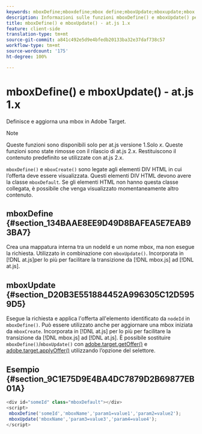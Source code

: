 ```yaml
---
keywords: mboxDefine;mboxdefine;mbox define;mboxUpdate;mboxupdate;mbox update;at.js;functions;function
description: Informazioni sulle funzioni mboxDefine() e mboxUpdate() per la libreria JavaScript at.js di Adobe Target.
title: mboxDefine() e mboxUpdate() - at.js 1.x
feature: client-side
translation-type: tm+mt
source-git-commit: a841c492e5d9e4bfedb20133ba32e37daf738c57
workflow-type: tm+mt
source-wordcount: '175'
ht-degree: 100%

---
```



# mboxDefine() e mboxUpdate() - at.js 1.x

Definisce e aggiorna una mbox in Adobe Target.

>[!NOTE]
>
>Queste funzioni sono disponibili solo per at.js versione 1.Solo *x*. Queste funzioni sono state rimosse con il rilascio di at.js 2.x. Restituiscono il contenuto predefinito se utilizzate con at.js 2.x.

`mboxDefine()` e `mboxCreate()` sono legate agli elementi DIV HTML in cui l’offerta deve essere visualizzata. Questi elementi DIV HTML devono avere la classe `mboxDefault`. Se gli elementi HTML non hanno questa classe collegata, è possibile che venga visualizzato momentaneamente altro contenuto.

## mboxDefine {#section_134BAAE8EE9D49D8BAFEA5E7EAB93BA7}

Crea una mappatura interna tra un nodeId e un nome mbox, ma non esegue la richiesta. Utilizzato in combinazione con `mboxUpdate()`. Incorporata in [!DNL at.js]per lo più per facilitare la transizione da [!DNL mbox.js] ad [!DNL at.js].

## mboxUpdate {#section_D20B3E551884452A996305C12D5959D5}

Esegue la richiesta e applica l&#39;offerta all&#39;elemento identificato da `nodeId` in `mboxDefine()`. Può essere utilizzato anche per aggiornare una mbox iniziata da `mboxCreate`. Incorporata in [!DNL at.js] per lo più per facilitare la transizione da [!DNL mbox.js] ad [!DNL at.js]. È possibile sostituire `mboxDefine()`/`mboxUpdate()` con [adobe.target.getOffer()](/help/c-implementing-target/c-implementing-target-for-client-side-web/adobe-target-getoffer.md) e [adobe.target.applyOffer()](/help/c-implementing-target/c-implementing-target-for-client-side-web/adobe-target-applyoffer.md) utilizzando l’opzione del selettore.

## Esempio {#section_9C1E75D9E4BA4DC7879D2B69877EB01A}

```javascript
<div id="someId" class="mboxDefault"></div> 
<script> 
 mboxDefine('someId','mboxName','param1=value1','param2=value2'); 
 mboxUpdate('mboxName','param3=value3','param4=value4'); 
</script>
```
